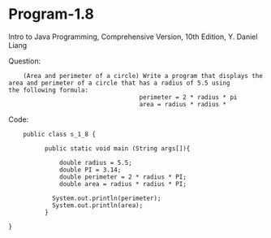 # Program-1.8
Intro to Java Programming, Comprehensive Version, 10th Edition, Y. Daniel Liang

Question:

        (Area and perimeter of a circle) Write a program that displays the area and perimeter of a circle that has a radius of 5.5 using            the following formula: 
                                        perimeter = 2 * radius * pi
                                        area = radius * radius * 
                                        
Code:

        public class s_1_8 {
	
		      public static void main (String args[]){
			
			      double radius = 5.5;
			      double PI = 3.14;
			      double perimeter = 2 * radius * PI;
			      double area = radius * radius * PI;
			
			    System.out.println(perimeter);
			    System.out.println(area);
			  }
	
    }
